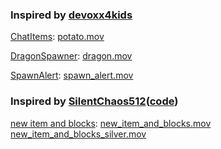 ### Inspired by [devoxx4kids](https://github.com/devoxx4kids/materials/blob/master/workshops/minecraft/readme-forge.asciidoc)

[ChatItems](mod__forge-1.16.4-35.1.37-mdk/src/main/java/org/yuyuan/forge/mods/ChatItems.java): [potato.mov](potato.mov)

[DragonSpawner](mod__forge-1.16.4-35.1.37-mdk/src/main/java/org/yuyuan/forge/mods/DragonSpawner.java): [dragon.mov](dragon.mov)

[SpawnAlert](mod__forge-1.16.4-35.1.37-mdk/src/main/java/org/yuyuan/forge/mods/SpawnAlert.java): [spawn_alert.mov](spawn_alert.mov)


### Inspired by [SilentChaos512](https://youtu.be/3Uqnb8TqjTY)([code](https://github.com/SilentChaos512/Tutorial-Mod))

[new item and blocks](mod__forge-1.16.4-35.1.37-mdk/src/main/java/org/yuyuan/forge/mods/setup): [new_item_and_blocks.mov](new_item_and_blocks.mov) [new_item_and_blocks_silver.mov](new_item_and_blocks_silver.mov)

